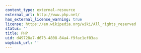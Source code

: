 ```yaml
---
content_type: external-resource
external_url: http://www.php.net/
has_external_license_warning: true
license: https://en.wikipedia.org/wiki/All_rights_reserved
status: ''
title: PHP
uid: d49728a7-d673-4808-84a4-f9fac1ef03aa
wayback_url: ''
---
```

